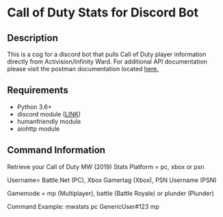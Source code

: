 # Call of Duty Stats for Discord Bot

## Description
This is a cog for a discord bot that pulls Call of Duty player information directly from Activision/Infinity Ward. For additional API documentation please visit the postman documentation located [here.](https://documenter.getpostman.com/view/7896975/SW7aXSo5?version=latest)

## Requirements

 - Python 3.6+
 - discord module ([LINK](https://discordpy.readthedocs.io/en/latest/))
 - humanfriendly module
 - aiohttp module

## Command Information

Retrieve your Call of Duty MW (2019) Stats Platform = pc, xbox or psn

Username= Battle.Net (PC), Xbox Gamertag (Xbox), PSN Username (PSN)

Gamemode = mp (Multiplayer), battle (Battle Royale) or plunder (Plunder)

Command Example: mwstats pc GenericUser#123 mp

